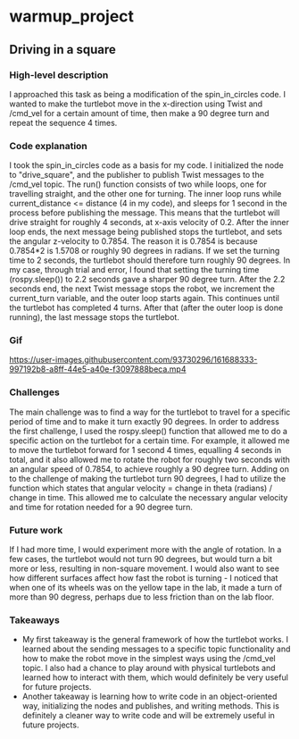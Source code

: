 # warmup_project

## Driving in a square

### High-level description

I approached this task as being a modification of the spin_in_circles code. I wanted to make the turtlebot move in the x-direction using Twist and /cmd_vel for a certain amount of time, then make a 90 degree turn and repeat the sequence 4 times. 

### Code explanation

I took the spin_in_circles code as a basis for my code. I initialized the node to "drive_square", and the publisher to publish Twist messages to the /cmd_vel topic. The run() function consists of two while loops, one for travelling straight, and the other one for turning. The inner loop runs while current_distance <= distance (4 in my code), and sleeps for 1 second in the process before publishing the message. This means that the turtlebot will drive straight for roughly 4 seconds, at x-axis velocity of 0.2. After the inner loop ends, the next message being published stops the turtlebot, and sets the angular z-velocity to 0.7854. The reason it is 0.7854 is because 0.7854*2 is 1.5708 or roughly 90 degrees in radians. If we set the turning time to 2 seconds, the turtlebot should therefore turn roughly 90 degrees. In my case, through trial and error, I found that setting the turning time (rospy.sleep()) to 2.2 seconds gave a sharper 90 degree turn. After the 2.2 seconds end, the next Twist message stops the robot, we increment the current_turn variable, and the outer loop starts again. This continues until the turtlebot has completed 4 turns. After that (after the outer loop is done running), the last message stops the turtlebot.

### Gif

https://user-images.githubusercontent.com/93730296/161688333-997192b8-a8ff-44e5-a40e-f3097888beca.mp4


### Challenges

The main challenge was to find a way for the turtlebot to travel for a specific period of time and to make it turn exactly 90 degrees. In order to address the first challenge, I used the rospy.sleep() function that allowed me to do a specific action on the turtlebot for a certain time. For example, it allowed me to move the turtlebot forward for 1 second 4 times, equalling 4 seconds in total, and it also allowed me to rotate the robot for roughly two seconds with an angular speed of 0.7854, to achieve roughly a 90 degree turn. Adding on to the challenge of making the turtlebot turn 90 degrees, I had to utilize the function which states that angular velocity = change in theta (radians) / change in time. This allowed me to calculate the necessary angular velocity and time for rotation needed for a 90 degree turn.

### Future work

If I had more time, I would experiment more with the angle of rotation. In a few cases, the turtlebot would not turn 90 degrees, but would turn a bit more or less, resulting in non-square movement. I would also want to see how different surfaces affect how fast the robot is turning - I noticed that when one of its wheels was on the yellow tape in the lab, it made a turn of more than 90 degress, perhaps due to less friction than on the lab floor. 

### Takeaways

- My first takeaway is the general framework of how the turtlebot works. I learned about the sending messages to a specific topic functionality and how to make the robot move in the simplest ways using the /cmd_vel topic. I also had a chance to play around with physical turtlebots and learned how to interact with them, which would definitely be very useful for future projects.
- Another takeaway is learning how to write code in an object-oriented way, initializing the nodes and publishes, and writing methods. This is definitely a cleaner way to write code and will be extremely useful in future projects. 
